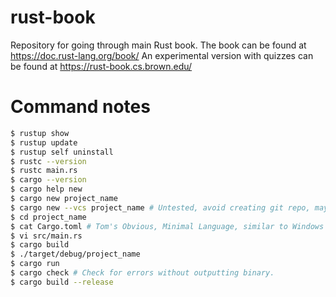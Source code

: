 # rust-book
Repository for going through main Rust book.
The book can be found at https://doc.rust-lang.org/book/
An experimental version with quizzes can be found at https://rust-book.cs.brown.edu/

# Command notes

```bash
$ rustup show
$ rustup update
$ rustup self uninstall
$ rustc --version
$ rustc main.rs
$ cargo --version
$ cargo help new
$ cargo new project_name
$ cargo new --vcs project_name # Untested, avoid creating git repo, may need --vcs=none
$ cd project_name
$ cat Cargo.toml # Tom's Obvious, Minimal Language, similar to Windows .ini files.
$ vi src/main.rs
$ cargo build
$ ./target/debug/project_name
$ cargo run
$ cargo check # Check for errors without outputting binary.
$ cargo build --release
```
